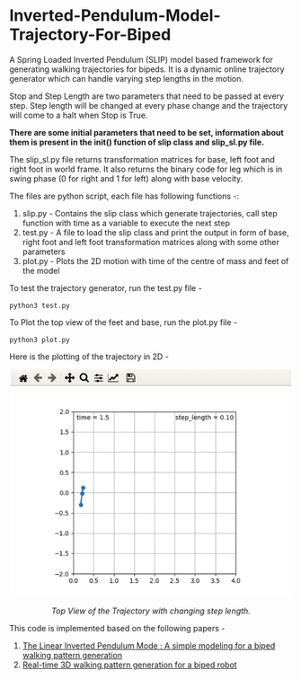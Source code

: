 # Inverted-Pendulum-Model-Trajectory-For-Biped
A Spring Loaded Inverted Pendulum (SLIP) model based framework for generating walking trajectories for bipeds.
It is a dynamic online trajectory generator which can handle varying step lengths in the motion.

Stop and Step Length are two parameters that need to be passed at every step. Step length will be changed at every phase change and the trajectory will come to a halt when Stop is True.

**There are some initial parameters that need to be set, information about them is present in the init() function of slip class and slip_sl.py file.**

The slip_sl.py file returns transformation matrices for base, left foot and right foot in world frame. It also returns the binary code for leg which is in swing phase (0 for right and 1 for left) along with base velocity.

The files are python script, each file has following functions -:
  1) slip.py - Contains the slip class which generate trajectories, call step function with time as a variable to execute the next step
  2) test.py - A file to load the slip class and print the output in form of base, right foot and left foot transformation matrices along with some other parameters
  3) plot.py - Plots the 2D motion with time of the centre of mass and feet of the model

To test the trajectory generator, run the test.py file - 
```
python3 test.py
```
To Plot the top view of the feet and base, run the plot.py file - 
```
python3 plot.py
```

Here is the plotting of the trajectory in 2D - 
<p align="center">
<img  width="500" height="" src="assets/slip_trj.gif">
 <p align="center">
 <i>Top View of the Trajectory with changing step length.</i><br>
</p>

This code is implemented based on the following papers - 

  1) [The Linear Inverted Pendulum Mode : A simple modeling for a biped walking pattern generation](http://users.dimi.uniud.it/~antonio.dangelo/Robotica/dissertations/helper/3D_Linear_Inverted_Pendulum_Model.pdf)
  2) [Real-time 3D walking pattern generation for a biped robot](http://users.dimi.uniud.it/~antonio.dangelo/Robotica/2012/helper/K0529.pdf)
